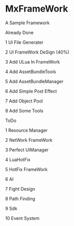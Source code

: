 # MxFrameWork

A Sample Framework

Already Done

1 UI File Generater

2 UI FrameWork DeSign (40%)

3 Add ULua In FrameWork

4 Add AssetBundleTools

5 Add AssetBundleManager

6 Add Simple Post Effect

7 Add Object Pool

8 Add Some Tools

ToDo

1 Resource Manager

2 NetWork FrameWork

3 Perfect UIManager

4 LuaHotFix

5 HotFix FrameWork

6 AI

7 Fight Design

8 Path Finding

9 Sdk

10 Event System
